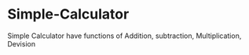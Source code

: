 # Simple-Calculator
Simple Calculator have functions of Addition, subtraction, Multiplication, Devision

